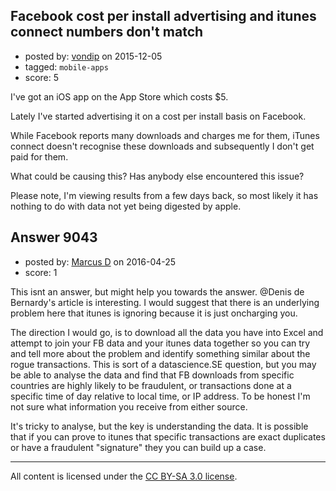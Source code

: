 ## Facebook cost per install advertising and itunes connect numbers don't match

- posted by: [vondip](https://stackexchange.com/users/43161/vondip) on 2015-12-05
- tagged: `mobile-apps`
- score: 5

<p>I've got an iOS app on the App Store which costs $5.</p>

<p>Lately I've started advertising it on a cost per install basis on Facebook.</p>

<p>While Facebook reports many downloads and charges me for them, iTunes connect doesn't recognise these downloads and subsequently I don't get paid for them.</p>

<p>What could be causing this? Has anybody else encountered this issue?</p>

<p>Please note, I'm viewing results from a few days back, so most likely it has nothing to do with data not yet being digested by apple.</p>



## Answer 9043

- posted by: [Marcus D](https://stackexchange.com/users/258531/marcus-d) on 2016-04-25
- score: 1

<p>This isnt an answer, but might help you towards the answer. @Denis de Bernardy's article is interesting. I would suggest that there is an underlying problem here that itunes is ignoring because it is just oncharging you.</p>

<p>The direction I would go, is to download all the data you have into Excel and attempt to join your FB data and your itunes data together so you can try and tell more about the problem and identify something similar about the rogue transactions. This is sort of a datascience.SE question, but you may be able to analyse the data and find that FB downloads from specific countries are highly likely to be fraudulent, or transactions done at a specific time of day relative to local time, or IP address. To be honest I'm not sure what information you receive from either source.</p>

<p>It's tricky to analyse, but the key is understanding the data. It is possible that if you can prove to itunes that specific transactions are exact duplicates or have a fraudulent "signature" they you can build up a case. </p>




---

All content is licensed under the [CC BY-SA 3.0 license](https://creativecommons.org/licenses/by-sa/3.0/).

